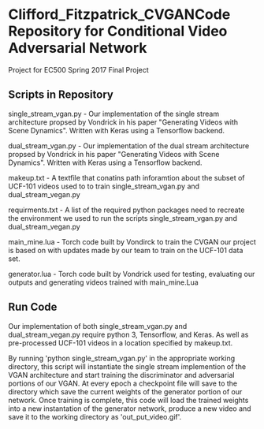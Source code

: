# Clifford_Fitzpatrick_CVGANCode Repository for Conditional Video Adversarial Network
 Project for EC500 Spring 2017 Final Project

## Scripts in Repository

single_stream_vgan.py - Our implementation of the single stream architecture propsed by Vondrick in his paper "Generating Videos with Scene Dynamics". Written with Keras using a Tensorflow backend.

dual_stream_vgan.py - Our implementation of the dual stream architecture propsed by Vondrick in his paper "Generating Videos with Scene Dynamics". Written with Keras using a Tensorflow backend.

makeup.txt - A textfile that conatins path inforamtion about the subset of UCF-101 videos used to to train single_stream_vgan.py and dual_stream_vegan.py

requirments.txt - A list of the required python packages need to recreate the environment we used to run the scripts single_stream_vgan.py and dual_stream_vegan.py


main_mine.lua - Torch code built by Vondirck to train the CVGAN our project is based on with updates made by our team to train on the UCF-101 data set. 

generator.lua -  Torch code built by Vondrick used for testing, evaluating our outputs and generating videos trained with main_mine.Lua

## Run Code

Our implementation of both single_stream_vgan.py and dual_stream_vegan.py require python 3, Tensorflow, and Keras. As well as pre-processed UCF-101 videos in a location specified by makeup.txt. 

By running 'python single_stream_vgan.py' in the appropriate working directory, this script will instantiate the single stream implemention of the VGAN architecture and start training the discriminator and adversarial portions of our VGAN. At every epoch a checkpoint file will save to the directory which save the current weights of the generator portion of our network. Once training is complete, this code will load the trained weights into a new instantation of the generator network, produce a new video and save it to the working directory as 'out_put_video.gif'.      

  
 